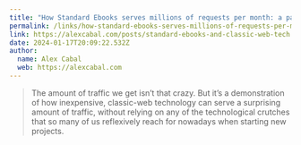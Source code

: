 ```yaml
---
title: "How Standard Ebooks serves millions of requests per month: a paean to the classic web"
permalink: /links/how-standard-ebooks-serves-millions-of-requests-per-month/index.html
link: https://alexcabal.com/posts/standard-ebooks-and-classic-web-tech
date: 2024-01-17T20:09:22.532Z
author: 
  name: Alex Cabal
  web: https://alexcabal.com
---
```


> The amount of traffic we get isn’t that crazy. But it’s a demonstration of how inexpensive, classic-web technology can serve a surprising amount of traffic, without relying on any of the technological crutches that so many of us reflexively reach for nowadays when starting new projects.
